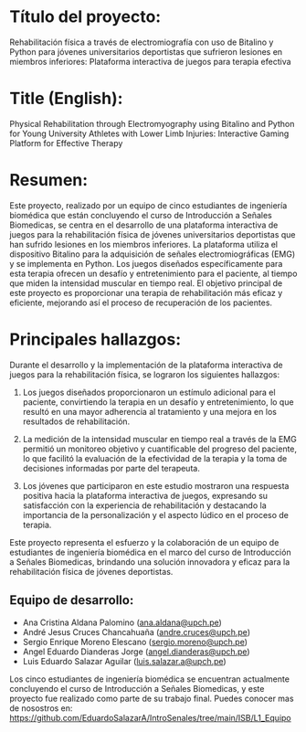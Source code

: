 # Título del proyecto: 
Rehabilitación física a través de electromiografía con uso de Bitalino y Python para jóvenes universitarios deportistas que sufrieron lesiones en miembros inferiores: Plataforma interactiva de juegos para terapia efectiva

# Title (English): 
Physical Rehabilitation through Electromyography using Bitalino and Python for Young University Athletes with Lower Limb Injuries: Interactive Gaming Platform for Effective Therapy

# Resumen:
Este proyecto, realizado por un equipo de cinco estudiantes de ingeniería biomédica que están concluyendo el curso de Introducción a Señales Biomedicas, se centra en el desarrollo de una plataforma interactiva de juegos para la rehabilitación física de jóvenes universitarios deportistas que han sufrido lesiones en los miembros inferiores. La plataforma utiliza el dispositivo Bitalino para la adquisición de señales electromiográficas (EMG) y se implementa en Python. Los juegos diseñados específicamente para esta terapia ofrecen un desafío y entretenimiento para el paciente, al tiempo que miden la intensidad muscular en tiempo real. El objetivo principal de este proyecto es proporcionar una terapia de rehabilitación más eficaz y eficiente, mejorando así el proceso de recuperación de los pacientes.

# Principales hallazgos:
Durante el desarrollo y la implementación de la plataforma interactiva de juegos para la rehabilitación física, se lograron los siguientes hallazgos:


1. Los juegos diseñados proporcionaron un estímulo adicional para el paciente, convirtiendo la terapia en un desafío y entretenimiento, lo que resultó en una mayor adherencia al tratamiento y una mejora en los resultados de rehabilitación.

2. La medición de la intensidad muscular en tiempo real a través de la EMG permitió un monitoreo objetivo y cuantificable del progreso del paciente, lo que facilitó la evaluación de la efectividad de la terapia y la toma de decisiones informadas por parte del terapeuta.

3. Los jóvenes que participaron en este estudio mostraron una respuesta positiva hacia la plataforma interactiva de juegos, expresando su satisfacción con la experiencia de rehabilitación y destacando la importancia de la personalización y el aspecto lúdico en el proceso de terapia.

Este proyecto representa el esfuerzo y la colaboración de un equipo de estudiantes de ingeniería biomédica en el marco del curso de Introducción a Señales Biomedicas, brindando una solución innovadora y eficaz para la rehabilitación física de jóvenes deportistas.

## Equipo de desarrollo:
- Ana Cristina Aldana Palomino (ana.aldana@upch.pe)
- André Jesus Cruces Chancahuaña (andre.cruces@upch.pe) 
- Sergio Enrique Moreno Elescano (sergio.moreno@upch.pe) 
- Angel Eduardo Dianderas Jorge (angel.dianderas@upch.pe)
- Luis Eduardo Salazar Aguilar (luis.salazar.a@upch.pe)

Los cinco estudiantes de ingeniería biomédica se encuentran actualmente concluyendo el curso de Introducción a Señales Biomedicas, y este proyecto fue realizado como parte de su trabajo final. Puedes conocer mas de nosostros en: https://github.com/EduardoSalazarA/IntroSenales/tree/main/ISB/L1_Equipo

